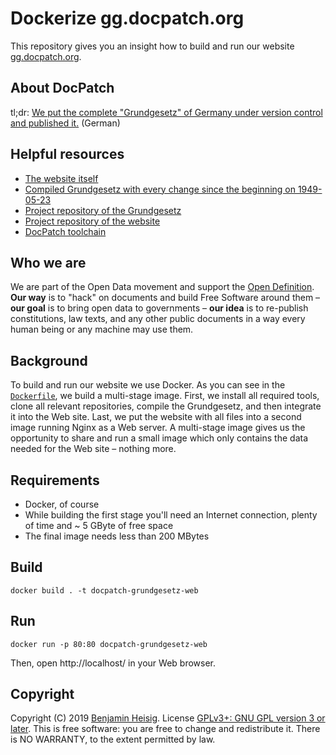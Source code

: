 #   Dockerize gg.docpatch.org

This repository gives you an insight how to build and run our website [gg.docpatch.org](https://gg.docpatch.org/).

##  About DocPatch

tl;dr: [We put the complete "Grundgesetz" of Germany under version control and published it.](https://wiki.chaospott.de/DocPatch/Grundgesetz) (German)

##  Helpful resources

-   [The website itself](https://gg.docpatch.org/)
-   [Compiled Grundgesetz with every change since the beginning on 1949-05-23](https://github.com/c3e/grundgesetz)
-   [Project repository of the Grundgesetz](https://github.com/c3e/grundgesetz-dev)
-   [Project repository of the website](https://github.com/c3e/grundgesetz-web)
-   [DocPatch toolchain](https://github.com/c3e/docpatch)

##  Who we are

We are part of the Open Data movement and support the [Open Definition](http://opendefinition.org/od/2.1/en/). **Our way** is to "hack" on documents and build Free Software around them – **our goal** is to bring open data to governments – **our idea** is to re-publish constitutions, law texts, and any other public documents in a way every human being or any machine may use them.

##  Background

To build and run our website we use Docker. As you can see in the [`Dockerfile`](Dockerfile), we build a multi-stage image. First, we install all required tools, clone all relevant repositories, compile the Grundgesetz, and then integrate it into the Web site. Last, we put the website with all files into a second image running Nginx as a Web server. A multi-stage image gives us the opportunity to share and run a small image which only contains the data needed for the Web site – nothing more.

##  Requirements

-   Docker, of course
-   While building the first stage you'll need an Internet connection, plenty of time and ~ 5 GByte of free space
-   The final image needs less than 200 MBytes

##  Build

~~~ {.bash}
docker build . -t docpatch-grundgesetz-web
~~~

##  Run

~~~ {.bash}
docker run -p 80:80 docpatch-grundgesetz-web
~~~

Then, open http://localhost/ in your Web browser.

##  Copyright

Copyright (C) 2019 [Benjamin Heisig](https://benjamin.heisig.name/). License [GPLv3+: GNU GPL version 3 or later](https://www.gnu.org/licenses/gpl.html). This is free software: you are free to change and redistribute it. There is NO WARRANTY, to the extent permitted by law.
